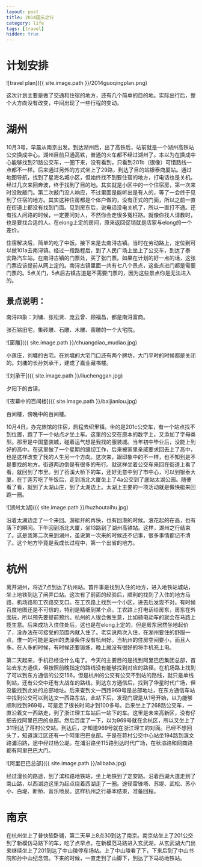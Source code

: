 ```yaml
---
layout: post
title: 2014国庆之行
category: life
tags: [travel]
hidden: true
---
```


计划安排
===

![travel plan]({{ site.image.path }}/2014guoqingplan.png)

这次计划主要是做了交通和住宿的地方，还有几个简单的目的地。实际出行后，整个大方向没有改变，中间出现了一些行程的变动。

<!-- more -->

湖州
===

10月3号，早晨从南京出发。到达湖州后，出了高铁后，站前就是一个湖州高铁站公交换成中心。湖州目前只通高铁，普通的火车都不经过湖州了。本以为在换成中心能够找到21路公交车，一圈下来，没有看到，只看到201b（很像）可惜路线一点都不一样。后来通过另外的方式坐上了29路，到达了目的站银泰商厦站。通过地图导航，找到了星海名城小区，但始终找不到要住宿的地方，打电话也是关机。经过几次来回奔波，终于找到了目的地。其实就是小区中的一个住宿房，第一次来时没敢敲门。第二次敲门没人响应，不过里面是能听出是有人的，等了一会终于见到了住宿的地方。其实这种住房都是个体户做的，没有正式的门面，所以之前一直在街道上都没有找到门面。见到房东后，说电话没电关机了，所以一直打不通。还有找人问路的时候，一定要问对人，不然你会走很多冤枉路。就像你找人请教时，也是要找合适的人。在elong上定的房间，原来返回促销就是店家与elong的一个差价。

住宿解决后，简单的吃了中饭。接下来是去南浔古镇。当时在劳动路上，定位到可以做101a去南浔镇。经过一段路程后，到了人民广场上坐上了公交车，到达了泰安路汽车站。在南浔古镇的门票处，买了张门票。如果在计划的好一点的话，这张门票应该提前从网上定的。南浔古镇里面一共有七八个景点，这些点进门都是需要门票的。5点关门，5点后古镇古道是不需要门票的，因为这些景点你是无法进入的。

景点说明：
---

南浔四象：刘墉、张松贤、庞云曾、顾福昌，都是南浔富商。

张石铭旧宅，集砖雕、石雕、木雕、窗雕的一个大宅院。

![窗雕]({{ site.image.path }}/chuangdiao_mudiao.jpg)

小莲庄，刘墉的古宅。在刘墉的大宅门口还有两个牌坊，大门平时的时候都是关闭的。刘墉的长孙刘承干，建成了嘉业藏书楼。

![刘承干]({{ site.image.path }}/liuchenggan.jpg)

夕阳下的古镇。

![夜幕中的百间楼]({{ site.image.path }}/baijianlou.jpg)

百间楼，傍晚中的百间楼。

10月4日，办完旅馆的住宿，启程去织里镇。坐的是201c公交车，有一个站点找不到位置，跑了下一个站点才坐上车。这里的公交在原本的数字上，又添加了字母类型。那里是中国童装城，碰着运气想是我找的服装城。当年初中毕业后，没能上到好的高中。在这里做了一个星期的缝纫工作，后来被家里亲戚要求回去上了高中，也是这样改变了我的人生另一个方向。这次来，跟印象中的不一样，也不知到是不是要找的地方。街道两边倒是有很多的布行。就这样坐着公交车来回在街道上看了看，就回到了市里。到了苕溪大桥下的车，还好无意中到了市中心，可以到银泰大厦。在丁莲芳吃了午饭后，走到浙北大厦坐上了4a公交到了底站太湖公园。随便看了看，就到了太湖山庄，到了太湖边上。太湖上主要的一项活动就是做快艇来回跑一圈。

![湖州太湖]({{ site.image.path }}/huzhoutaihu.jpg)

沿着太湖边走了一个来回。游艇开的再快，也有回港的时候。浪花起的在高，也有落下的瞬间。下午回到浙北大厦，坐13路到了湖州高铁站。这样，湖州之行结束了。这是我第二次来到湖州，虽说第一次来的时候还不记事，很多事情都记不清了。这个地方毕竟是我成长过程中，第一个出省的地方。

杭州
===

离开湖州，将近7点到达了杭州站。首件事是找到入住的地方，进入地铁站城站，坐上地铁到达了闸弄口站。这次有了前面的经验后，顺利的找到了入住的地方马路，机场路和工农路交叉口。在工农路上找到一个小区，进去后发现不对。有时候百度地图还是不可信的，特别是精细到某个点。工农路上打电话给房东，房东在外面玩，所以预先要提前预约。杭州的人很会做生意，比如骑电动车的就会在马路上揽生意。后来成功入住住处后，这也是在elong上定的，但是房东居然坐地起价了，没办法在可接受的范围内就入住了。老实说两次入住，在湖州要住的舒服一点，惟一的可能是湖州的洗澡条件没有杭州好。当杭州的住房空间要小，而且人多。在人多的时候，有时候还要锻炼，晚上就没有很好的将手机充上电。

第二天起来，手机已经没什么电了。今天的主要目的是找到阿里巴巴集团总部，首站去东方通信，但按照前晚指定的路线没有能够找到对应的路径。在机场路上找到了可以到东方通信的公交156，但是杭州的公交有公交不到站的路线，就只是单线到站，还有公交中还有大战车的路线。到达东方通信后，找到了华星时代广场，但没能找到此处的总部地址。后来查到文一西路969号是总部地址，在东方通信车站中找到公交可以到达文一西路东站，此站下后，发现门牌是从1号开始，以为能够顺利找到969号，可是走了很长时间才到100多号。后来坐上了268路公交车，一直沿着文一西路走，到了浙江理工车站后一站下的车。这里是未来高新区，没有仔细去找阿里巴巴的总部。然后百度了一下，以为969号就在余杭区，所以又坐上了311到达了蒋村公交站。到达后，才知道969号就在浙江理工的对面。已经不想回头了，知道滨江区还有一个阿里巴巴总部。于是在蒋村公交中心站坐194路到滨文路浦沿路，途中经过杨公堤。在浦沿路坐115路到达时代广场，在秋溢路和网商路都有阿里巴巴大门。

![阿里巴巴总部]({{ site.image.path }}/alibaba.jpg)

经过漫长的路途，到了滨和路地铁站，坐上地铁到了定安路。沿着西湖大道走到了南山路，以西湖边这里为起点绕着西湖走了一圈。途径雷锋塔、苏堤、武松、苏小小、白堤、断桥、音乐喷泉。这样杭州之行基本结束，准备回程。

南京
===

在杭州坐上了普快软卧铺，第二天早上8点30到达了南京。南京站坐上了201公交到了新模仿马路下的车，吃了点早点。在新模范马路进入玄武湖，从玄武湖大门出来继续坐上了201到达了中山陵停车场站。上了中山陵看了下，下来后到了中山书院和孙中山纪念馆。下来的时候，一直走到了山脚下，到达了下马坊地铁站。



